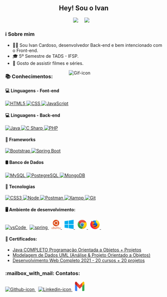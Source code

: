 
<h2 align="center">Hey! Sou o Ivan</h2>

<div align="center"> 
  <img height="180em" src="https://github-readme-stats.vercel.app/api?username=coivan&show_icons=true&theme=algolia&include_all_commits=true&count_private=true&locale=pt-BR&custom_title=Estatísticas do GitHub do Ivan"/>
  &nbsp;
  &nbsp;
  <img height="180em" src="https://github-readme-stats.vercel.app/api/top-langs/?username=coivan&layout=compact&langs_count=7&theme=algolia&locale=pt-BR"/>
  &nbsp;
  &nbsp;
</div>

<div style="display: inline_block">
  <h3>ℹ️ Sobre mim</h3>
  <ul>
    <li>👦🏾‍ Sou Ivan Cardoso, desenvolvedor Back-end e bem intencionado com o Front-end.</li>
    <li>🎓 5º Semestre de TADS - IFSP.</li>
    <li>🎥 Gosto de assistir filmes e séries.</li>
  </ul>
</div>

  <img 
       src="https://media.giphy.com/media/bcKmIWkUMCjVm/giphy.gif" 
       alt="Gif-icon" 
       align="right"
       width="300" 
       height="200"
  />

<div>
  <h3>📚 Conhecimentos:</h3>

  <h4>💻 Linguagens - Font-end</h4>
    <p align="left">
      <a href="#">
            <img alt="HTML5" src="https://img.shields.io/badge/HTML5-E34F26?style=for-the-badge&logo=html5&logoColor=white" />
      </a>
      <a href="#">
            <img alt="CSS" src="https://img.shields.io/badge/CSS-239120?&style=for-the-badge&logo=css3&logoColor=white" />
      </a>  
      <a href="#">
            <img alt="JavaScript" src="https://img.shields.io/badge/JavaScript-323330?style=for-the-badge&logo=javascript&logoColor=F7DF1E" />
      </a> 
    </p>
  
  <h4>💻 Linguagens - Back-end</h4>
    <p align="left">
      <a href="#">
            <img alt="Java" src="https://img.shields.io/badge/Java-ED8B00?style=for-the-badge&logo=java&logoColor=white" />
      </a>
      <a href="#">
            <img alt="C Sharp" src="https://img.shields.io/badge/C%23-239120?style=for-the-badge&logo=c-sharp&logoColor=white" />
      <a href="#">
            <img alt="PHP" src="https://img.shields.io/badge/PHP-777BB4?style=for-the-badge&logo=php&logoColor=white" />
      </a>
    </p>


  <h4>🔧 Frameworks</h4>
    <p align="left">
      <a href="#">
            <img alt="Bootstrap" src="https://img.shields.io/badge/Bootstrap-563D7C?style=for-the-badge&logo=bootstrap&logoColor=white" />
      </a>
      <a href="#">
            <img alt="Spring Boot" src="https://img.shields.io/badge/Spring_Boot-F2F4F9?style=for-the-badge&logo=spring-boot" />
      </a>
    </p>


  <h4>🛢 Banco de Dados</h4>
    <p align="left">
      <a href="#">
            <img alt="MySQL" src="https://img.shields.io/badge/MySQL-00000F?style=for-the-badge&logo=mysql&logoColor=white" />
      </a>
      <a href="#">
            <img alt="PostegreSQL" src="https://img.shields.io/badge/PostgreSQL-316192?style=for-the-badge&logo=postgresql&logoColor=white" />
      </a>
      <a href="#">
            <img alt="MongoDB" src="https://img.shields.io/badge/MongoDB-4EA94B?style=for-the-badge&logo=mongodb&logoColor=white" />
      </a>
    </p>

  <h4>📱 Tecnologias</h4>
    <p align="left">
      <a href="#">
            <img alt="CSS3" src="https://img.shields.io/badge/CSS3-1572B6?style=for-the-badge&logo=css3&logoColor=white" />
      </a>
      <a href="#">
            <img alt="Node" src="https://img.shields.io/badge/node-339933.svg?style=for-the-badge&logo=node.js&logoColor=white" />
      </a>
      <a href="#">
            <img alt="Postman" src="https://img.shields.io/badge/Postman-FF6C37?style=for-the-badge&logo=Postman&logoColor=white" />
      </a>
      <a href="#">
            <img alt="Xampp" src="https://img.shields.io/badge/Xampp-F37623?style=for-the-badge&logo=xampp&logoColor=white" />
      </a>
      <a href="#">
            <img alt="Git" src="https://img.shields.io/badge/Git-F05032?style=for-the-badge&logo=git&logoColor=white" />
      </a>
    </p>
</div>

  <h4>🖥️ Ambiente de desenvolvimento:</h4>
    <p align="left">
      <a href="#">
        <img src="https://upload.wikimedia.org/wikipedia/commons/thumb/9/9a/Visual_Studio_Code_1.35_icon.svg/512px-Visual_Studio_Code_1.35_icon.svg.png" alt="vsCode" width="30" height="30"/>
      </a>
      &nbsp;
      <a href="#">
        <img src="https://github.com/coivan/devicon/blob/master/icons/spring/spring-original.svg" alt="spring" width="30" height="30"/>
      </a>
      &nbsp;
      <a href="#">
        <img src="https://raw.githubusercontent.com/devicons/devicon/c7d326b6009e60442abc35fa45706d6f30ee4c8e/icons/ubuntu/ubuntu-plain-wordmark.svg" alt="ubuntu" width="30" height="30"/>
      </a>
      &nbsp;
      <a href="#">
        <img src="https://raw.githubusercontent.com/devicons/devicon/c7d326b6009e60442abc35fa45706d6f30ee4c8e/icons/windows8/windows8-original.svg" alt="windows" width="30" height="30"/>
      </a>
      &nbsp;
      <a href="#">
        <img src="https://github.com/devicons/devicon/blob/master/icons/chrome/chrome-original.svg" alt="Chrome" width="30" height="30"/>
      </a>
      &nbsp;
      <a href="#">
        <img src="https://github.com/coivan/devicon/blob/master/icons/firefox/firefox-logo.png" alt="Firefox" width="30" height="30"/>
      </a>
      &nbsp;
    </p>
    
<div style="display: inline_block">
   <h4>📄 Certificados:</h4>
  <ul>
    <li>
      <a href="https://github.com/coivan/certificados/blob/master/certificado_curso_java-UC-da4c6faf-bc54-4616-96af-4f400b1128eb.pdf">
        Java COMPLETO Programação Orientada a Objetos + Projetos 
      </a>
    </li>
     <li>
      <a href="https://github.com/coivan/certificados/blob/master/certificado_curso_UML-UC-376f614b-7891-4ba4-ad28-c94624c5b837.pdf">
        Modelagem de Dados UML (Análise & Projeto Orientado a Objetos) 
      </a>
    </li>
     <li>
      <a href="https://github.com/coivan/certificados/blob/master/certificado_curso_WEB_UC-e365ee17-f74c-4e93-b3d2-583324028258.pdf">
        Desenvolvimento Web Completo 2021 - 20 cursos + 20 projetos
      </a>
    </li>
  </ul>
</div>

<h3>:mailbox_with_mail: Contatos:</h3>
  <p align="left">
    <a href="https://github.com/coivan/" target="_blank">
      <img src="https://github.com/coivan/devicon/blob/master/icons/github/github-original.svg" alt="Github-icon" width="30" height="30"/>
    </a>
      &nbsp;
    <a href="https://www.linkedin.com/in/ivan-cardoso-442691191/" target="_blank">
      <img src="https://github.com/coivan/devicon/blob/master/icons/linkedin/linkedin-original.svg" alt="Linkedin-icon" width="30" height="30"/>
    </a>
      &nbsp;
    <a href="mailto:c.ivan@aluno.ifsp.edu.br" target="_blank">
      <img src="https://github.com/coivan/devicon/blob/master/icons/gmail/gmail-original.svg" alt="Gmail-icon" width="30" height="30"/>
    </a>
  </p>

